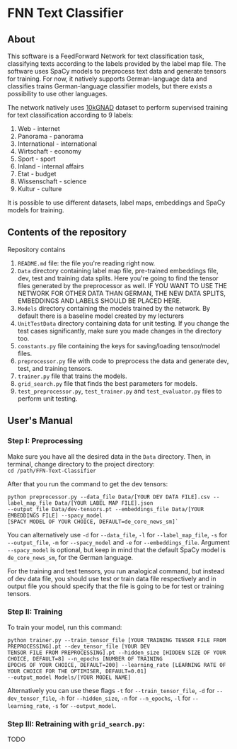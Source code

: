 # FNN Text Classifier

## About
This software is a FeedForward Network for text classification task, classifying texts according to the labels provided
by the label map file. The software uses SpaCy models to preprocess text data and generate tensors for training. For
now, it natively supports German-language data and classifies trains German-language classifier models, but there
exists a possibility to use other languages.

The network natively uses [10kGNAD](https://tblock.github.io/10kGNAD/) dataset to perform supervised training for text
classification according to 9 labels:
1. Web - internet
2. Panorama - panorama
3. International - international
4. Wirtschaft - economy
5. Sport - sport
6. Inland - internal affairs
7. Etat - budget
8. Wissenschaft - science
9. Kultur - culture

It is possible to use different datasets, label maps, embeddings and SpaCy models for training.

## Contents of the repository
Repository contains
1. `README.md` file: the file you're reading right now.
2. `Data` directory containing label map file, pre-trained embeddings file, dev, test and training data splits. Here you're going
to find the tensor files generated by the preprocessor as well. IF YOU WANT TO USE THE NETWORK FOR OTHER DATA THAN GERMAN,
THE NEW DATA SPLITS, EMBEDDINGS AND LABELS SHOULD BE PLACED HERE. 
3. `Models` directory containing the models trained by the network. By default there is a baseline model created by my
lecturers
4. `UnitTestData` directory containing data for unit testing. If you change the test cases significantly, make sure you
made changes in the directory too.
5. `constants.py` file containing the keys for saving/loading tensor/model files.
6. `preprocessor.py` file with code to preprocess the data and generate dev, test, and training tensors.
7. `trainer.py` file that trains the models.
8. `grid_search.py` file that finds the best parameters for models.
9. `test_preprocessor.py`, `test_trainer.py` and `test_evaluator.py` files to perform unit testing.

## User's Manual
### Step I: Preprocessing
Make sure you have all the desired data in the `Data` directory. Then, in terminal, change directory to the project directory:\
`cd /path/FFN-Text-Classifier`

After that you run the command to get the dev tensors:
````
python preprocessor.py --data_file Data/[YOUR DEV DATA FILE].csv --label_map_file Data/[YOUR LABEL MAP FILE].json 
--output_file Data/dev-tensors.pt --embeddings_file Data/[YOUR EMBEDDINGS FILE] --spacy_model 
[SPACY MODEL OF YOUR CHOICE, DEFAULT=de_core_news_sm]`
````

You can alternatively use `-d` for `--data_file`, `-l` for `--label_map_file`, `-s` for `--output_file`, `-m` for `--spacy_model`
and `-e` for `--embeddings_file`. Argument `--spacy_model` is optional, but keep in mind that the default SpaCy model
is `de_core_news_sm`, for the German language.

For the training and test tensors, you run analogical command, but instead of dev data file,
you should use test or train data file respectively and in output file you should specify that the file
is going to be for test or training tensors.

### Step II: Training
To train your model, run this command:
````
python trainer.py --train_tensor_file [YOUR TRAINING TENSOR FILE FROM PREPROCESSING].pt --dev_tensor_file [YOUR DEV 
TENSOR FILE FROM PREPROCESSING].pt --hidden_size [HIDDEN SIZE OF YOUR CHOICE, DEFAULT=8] --n_epochs [NUMBER OF TRAINING
EPOCHS OF YOUR CHOICE, DEFAULT=200] --learning_rate [LEARNING RATE OF YOUR CHOICE FOR THE OPTIMISER, DEFAULT=0.01]
--output_model Models/[YOUR MODEL NAME]
````
Alternatively you can use these flags `-t` for `--train_tensor_file`, `-d` for `--dev_tensor_file`, `-h` for
`--hidden_size`, `-n` for `--n_epochs`, `-l` for `--learning_rate`, `-s` for `--output_model`.

### Step III: Retraining with `grid_search.py`:
TODO

[//]: # (If you want to retrain your model with the hyperparameters found by `grid_search.py`, run this command:)

[//]: # (````)

[//]: # (python grid_search.py --data-dev Data/[YOUR DEV TENSORS FILE FROM PREPROCESSOR].pt --data-test Data/[YOUR TEST TENSORS)

[//]: # (FILE FROM PREPROCESSOR].pt)

[//]: # (````)